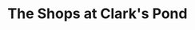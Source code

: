 ---
title: "The Shops at Clark's Pond"
url: /south-portland/the-shops-at-clarks-pond/
shop: Einkaufszentrum
---